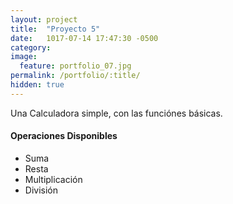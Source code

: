 ```yaml
---
layout: project
title:  "Proyecto 5"
date:   1017-07-14 17:47:30 -0500
category:
image:
  feature: portfolio_07.jpg
permalink: /portfolio/:title/
hidden: true
---
```

Una Calculadora simple, con las funciónes básicas.

#### Operaciones Disponibles
- Suma
- Resta
- Multiplicación
- División

